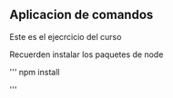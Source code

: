 ## Aplicacion de comandos

Este es el ejecrcicio del curso

Recuerden instalar los paquetes de node

'''
npm install

'''